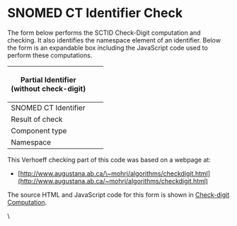 # SNOMED CT Identifier Check

The form below performs the SCTID Check-Digit computation and checking. It also identifies the namespace element of an identifier. Below the form is an expandable box including the JavaScript code used to perform these computations.

| <p>Partial Identifier<br>(without check-digit) </p> |   |   |
| --------------------------------------------------- | - | - |
| SNOMED CT Identifier                                |   |   |
| Result of check                                     |   |   |
| Component type                                      |   |   |
| Namespace                                           |   |   |

This Verhoeff checking part of this code was based on a webpage at:

* [http://www.augustana.ab.ca/\~mohrj/algorithms/checkdigit.html](http://www.augustana.ab.ca/~mohrj/algorithms/checkdigit.html)

The source HTML and JavaScript code for this form is shown in [Check-digit Computation](6.4.2-check-digit-computation.md).

\
